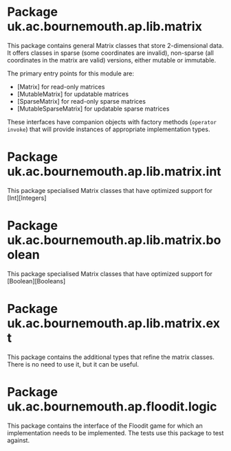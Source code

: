 # Package uk.ac.bournemouth.ap.lib.matrix
This package contains general Matrix classes that store 2-dimensional data. It offers classes
in sparse (some coordinates are invalid), non-sparse (all coordinates in the matrix are valid)
versions, either mutable or immutable.

The primary entry points for this module are:
- [Matrix] for read-only matrices
- [MutableMatrix] for updatable matrices
- [SparseMatrix] for read-only sparse matrices
- [MutableSparseMatrix] for updatable sparse matrices

These interfaces have companion objects with factory methods (`operator invoke`) that will
provide instances of appropriate implementation types.

# Package uk.ac.bournemouth.ap.lib.matrix.int
This package specialised Matrix classes that have optimized support for [Int][Integers]

# Package uk.ac.bournemouth.ap.lib.matrix.boolean
This package specialised Matrix classes that have optimized support for [Boolean][Booleans]

# Package uk.ac.bournemouth.ap.lib.matrix.ext
This package contains the additional types that refine the matrix classes. There is no need
to use it, but it can be useful.

# Package uk.ac.bournemouth.ap.floodit.logic
This package contains the interface of the Floodit game for which an implementation needs to be
implemented. The tests use this package to test against.